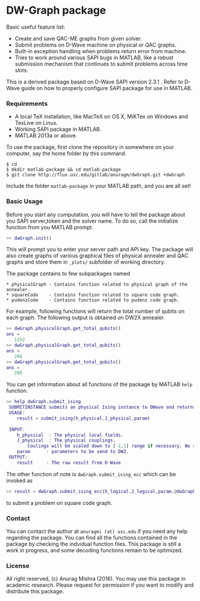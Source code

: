 # DW-Graph package

Basic useful feature list:

 * Create and save QAC-ME graphs from given solver.
 * Submit problems on D-Wave machine on physical or QAC graphs.
 * Built-in exception handling when problems return error from machine.
 * Tries to work around various SAPI bugs in MATLAB, like a robust submission mechanism that continues to submit problems across time slots.

This is a derived package based on D-Wave SAPI version 2.3.1 . Refer to D-Wave guide on how to properly configure SAPI package for use in MATLAB. 

### Requirements

* A local TeX installation, like MacTeX on OS X, MiKTex on Windows and TexLive on Linux.
* Working SAPI package in MATLAB.
* MATLAB 2013a or above.

To use the package, first clone the repository in somewhere on your computer, say the home folder by this command. 

```shell
$ cd
$ mkdir matlab-package && cd matlab-package
$ git clone http://flux.usc.edu/gitlab/anuragm/dwGraph.git +dwGraph
```

Include the folder `matlab-package` in your MATLAB path, and you are all set!

### Basic Usage

Before you start any cumputation, you will have to tell the package about you SAPI server,token and the solver name. To do so, call the initialize function from you MATLAB prompt. 

```matlab
>> dwGraph.init()
```

This will prompt you to enter your server path and API key. The package will also create graphs of various graphical files of physical annealer and QAC graphs and store them in `_plots/` subfolder of working directory.  

The package contains to few subpackages named
```
* physicalGraph - Contains function related to physical graph of the annealer.
* squareCode    - Contains function related to square code graph.
* pudenzCode    - Contains function related to pudenz code graph. 
```

For example, following functions will return the total number of qubits on each graph. The following output is obtained on DW2X annealer.

```matlab
>> dwGraph.physicalGraph.get_total_qubits()
ans =
   1152
>> dwGraph.physicalGraph.get_total_qubits()
ans =
   288
>> dwGraph.physicalGraph.get_total_qubits()
ans =
   288
```

You can get information about all functions of the package by MATLAB `help` function.

```matlab
>> help dwGraph.submit_ising
 SUBMITINSTANCE submits an physical Ising instance to DWave and returns the result.
 USAGE:
    result = submit_ising(h_physical,J_physical,param)
 
 INPUT:
    h_physical  : The physical local fields.
    J_physical  : The physical couplings.
        Coulings will be scaled down to [-1,1] range if necessary. No scale up would be done.
    param      : parameters to be send to DW2.
 OUTPUT:
    result     : The raw result from D-Wave
```

The other function of note is `dwGraph.submit_ising_ecc` which can be invoked as

```matlab
>> result = dwGraph.submit_ising_ecc(h_logical,J_logical,param,@dwGraph.squareCode.logical_to_physical_ham)
```
to submit a problem on square code graph.

### Contact

You can contact the author at `anuragmi (at) usc.edu` if you need any help regarding the package. You can find all the functions contained in the package by checking the indvidual function files. This package is still a work in progress, and some decoding functions remain to be optimized.

### License

All right reserved, (c) Anurag Mishra (2016). You may use this package in academic research. Please request for permission if you want to modify and distribute this package. 

